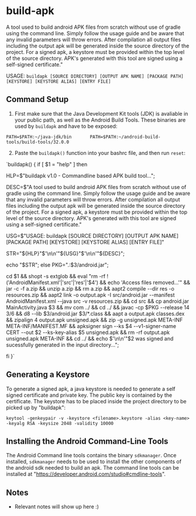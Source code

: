 # build-apk

A tool used to build android APK files from scratch without use of gradle using the command line. Simply follow the usage guide and be aware that any invalid parameters will throw errors. After compilation all output files including the output apk will be generated inside the source directory of the project. For a signed apk, a keystore must be provided within the top level of the source directory. APK's generated with this tool are signed using a self-signed certificate."                                       

USAGE: `buildapk [SOURCE DIRECTORY] [OUTPUT APK NAME] [PACKAGE PATH] [KEYSTORE] [KEYSTORE ALIAS] [ENTRY FILE]`

## Command Setup 

1. First make sure that the Java Development Kit tools (JDK) is avaliable in your public path, as well as the Android Build Tools. These binaries are used by `buildapk` and have to be exposed:

`PATH=$PATH:~/java-jdk/bin      
 PATH=$PATH:~/android-build-tools/build-tools/32.0.0`

2. Paste the `buildapk()` function into your bashrc file, and then run `reset`:

`buildapk() { 
if [ $1 = "help" ]
then 

HLP=$"buildapk v1.0 - Commandline based APK build tool...";

DESC=$"A tool used to build android APK files from scratch without use of gradle using the command line. Simply follow the usage guide and be aware that any invalid parameters will throw errors. After compilation all output files including the output apk will be generated inside the source directory of the project. For a signed apk, a keystore must be provided within the top level of the source directory. APK's generated with this tool are signed using a self-signed certificate."

USG=$"USAGE: buildapk [SOURCE DIRECTORY] [OUTPUT APK NAME] [PACKAGE PATH] [KEYSTORE] [KEYSTORE ALIAS] [ENTRY FILE]"

STR="${HLP}"$'\n\n'"${USG}"$'\n\n'"${DESC}"; 

echo "$STR";
else
PKG=".:$3/android.jar";

cd $1 && shopt -s extglob && eval "rm -rf !('AndroidManifest.xml'|'src'|'res'|'$4') && echo 'Access files removed...'" && jar -c -f a.zip && unzip a.zip && rm a.zip && aapt2 compile --dir res -o resources.zip && aapt2 link -o output.apk -I src/android.jar --manifest AndroidManifest.xml --java src -v resources.zip && cd src && cp android.jar MainActivity.java $3 && mv com ../ && cd ../ && javac -cp $PKG --release 14 $3/$6 && d8 --lib $3/android.jar $3/*.class && aapt a output.apk classes.dex && zipalign 4 output.apk unsigned.apk && zip -g unsigned.apk META-INF META-INF/MANIFEST.MF && apksigner sign --ks $4 --v1-signer-name CERT --out $2 --ks-key-alias $5 unsigned.apk && rm -rf output.apk unsigned.apk META-INF && cd ../ && echo $'\n\n'"$2 was signed and sucessfully generated in the input directory...";

fi
}`

## Generating a Keystore

To generate a signed apk, a java keystore is needed to generate a self signed certificate and private key. The public key is contained by the certificate. The keystore has to be placed inside the project directory to be picked up by "buildapk":

`keytool -genkeypair -v -keystore <filename>.keystore -alias <key-name> -keyalg RSA -keysize 2048 -validity 10000`

## Installing the Android Command-Line Tools

The Android Command line tools contains the binary `sdkmanager`. Once installed, `sdkmanager` needs to be used to install the other components of the android sdk needed to build an apk. The command line tools can be installed at "https://developer.android.com/studio#cmdline-tools".

## Notes 

* Relevant notes will show up here :) 
